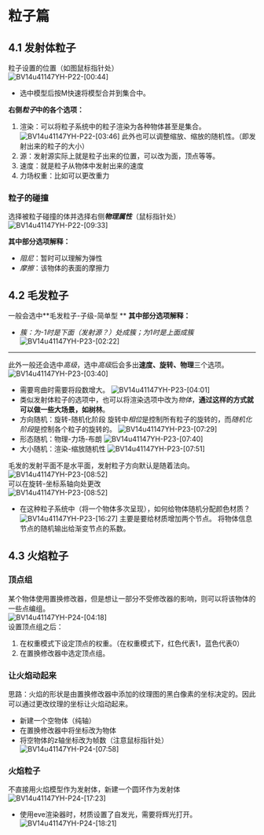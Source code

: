 # 粒子篇
## 4.1 发射体粒子
粒子设置的位置（如图鼠标指针处）  
![BV14u41147YH-P22-[00:44]](./images/ba856f87-4930-4df5-a685-2f3fa51cd4a8-1.png)

- 选中模型后按M快速将模型合并到集合中。

**右侧*粒子*中的各个选项：**

1. 渲染：可以将粒子系统中的粒子渲染为各种物体甚至是集合。
![BV14u41147YH-P22-[03:46]](./images/ba856f87-4930-4df5-a685-2f3fa51cd4a8-2.png)
此外也可以调整缩放、缩放的随机性。（即发射出来的粒子的大小）  
3. 源：发射源实际上就是粒子出来的位置，可以改为面，顶点等等。
4. 速度：就是粒子从物体中发射出来的速度
5. 力场权重：比如可以更改重力

### 粒子的碰撞
选择被粒子碰撞的体并选择右侧***物理属性***（鼠标指针处）  
![BV14u41147YH-P22-[09:33]](./images/ba856f87-4930-4df5-a685-2f3fa51cd4a8-3.png)  

**其中部分选项解释：**  
- *阻尼*：暂时可以理解为弹性  
- *摩擦*：该物体的表面的摩擦力  

## 4.2 毛发粒子

一般会选中**毛发粒子-子级-简单型  **
**其中部分选项解释：**  
- *簇：为-1时是下面（发射源？）处成簇；为1时是上面成簇*
![BV14u41147YH-P23-[02:22]](./images/ba856f87-4930-4df5-a685-2f3fa51cd4a8-8.png)

---
此外一般还会选中*高级*，选中*高级*后会多出**速度、旋转、物理**三个选项。
![BV14u41147YH-P23-[03:40]](./images/ba856f87-4930-4df5-a685-2f3fa51cd4a8-6.png)
- 需要弯曲时需要将段数增大。
![BV14u41147YH-P23-[04:01]](./images/ba856f87-4930-4df5-a685-2f3fa51cd4a8-7.png)
- 类似发射体粒子的选项中，也可以将渲染选项中改为*物体*，**通过这样的方式就可以做一些大场景，如树林**。
- 方向随机：旋转-随机化阶段
旋转中*相位*是控制所有粒子的旋转的，而*随机化阶段*是控制各个粒子的旋转的。
![BV14u41147YH-P23-[07:29]](./images/ba856f87-4930-4df5-a685-2f3fa51cd4a8-9.png)
- 形态随机：物理-力场-布朗
![BV14u41147YH-P23-[07:40]](./images/ba856f87-4930-4df5-a685-2f3fa51cd4a8-10.png)
- 大小随机：渲染-缩放随机性
![BV14u41147YH-P23-[07:51]](./images/ba856f87-4930-4df5-a685-2f3fa51cd4a8-11.png)

毛发的发射平面不是水平面，发射粒子方向默认是随着法向。  
![BV14u41147YH-P23-[08:52]](./images/ba856f87-4930-4df5-a685-2f3fa51cd4a8-12.png)  
可以在旋转-坐标系轴向处更改  
![BV14u41147YH-P23-[08:52]](./images/ba856f87-4930-4df5-a685-2f3fa51cd4a8-13.png)  

- 在这种粒子系统中（将一个物体多次呈现），如何给物体随机分配颜色材质？
![BV14u41147YH-P23-[16:27]](./images/ba856f87-4930-4df5-a685-2f3fa51cd4a8-14.png)
主要是要给材质增加两个节点。
将物体信息节点的随机输出给渐变节点的系数。

## 4.3 火焰粒子  
### 顶点组
某个物体使用置换修改器，但是想让一部分不受修改器的影响，则可以将该物体的一些点编组。  
![BV14u41147YH-P24-[04:18]](./images/ba856f87-4930-4df5-a685-2f3fa51cd4a8-15.png)  
设置顶点组之后：  
1. 在权重模式下设定顶点的权重。（在权重模式下，红色代表1，蓝色代表0）
2. 在置换修改器中选定顶点组。

### 让火焰动起来
思路：火焰的形状是由置换修改器中添加的纹理图的黑白像素的坐标决定的。因此可以通过更改纹理的坐标让火焰动起来。  
- 新建一个空物体（纯轴）
- 在置换修改器中将坐标改为物体
- 将空物体的z轴坐标改为帧数（注意鼠标指针处）  
![BV14u41147YH-P24-[07:58]](./images/ba856f87-4930-4df5-a685-2f3fa51cd4a8-16.png)

### 火焰粒子
不直接用火焰模型作为发射体，新建一个圆环作为发射体  
![BV14u41147YH-P24-[17:23]](./images/ba856f87-4930-4df5-a685-2f3fa51cd4a8-18.png)
- 使用eve渲染器时，材质设置了自发光，需要将辉光打开。
![BV14u41147YH-P24-[18:21]](./images/ba856f87-4930-4df5-a685-2f3fa51cd4a8-19.png)









